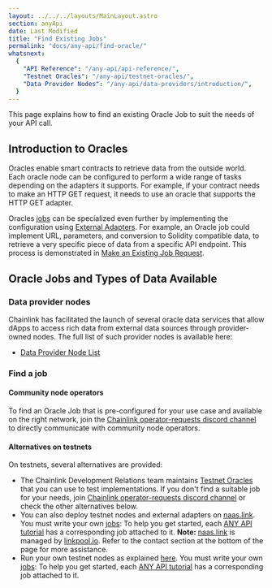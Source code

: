 ```yaml
---
layout: ../../../layouts/MainLayout.astro
section: anyApi
date: Last Modified
title: "Find Existing Jobs"
permalink: "docs/any-api/find-oracle/"
whatsnext:
  {
    "API Reference": "/any-api/api-reference/",
    "Testnet Oracles": "/any-api/testnet-oracles/",
    "Data Provider Nodes": "/any-api/data-providers/introduction/",
  }
---
```


This page explains how to find an existing Oracle Job to suit the needs of your API call.

## Introduction to Oracles

Oracles enable smart contracts to retrieve data from the outside world. Each oracle node can be configured to perform a wide range of tasks depending on the adapters it supports. For example, if your contract needs to make an HTTP GET request, it needs to use an oracle that supports the HTTP GET adapter.

Oracles [jobs](/chainlink-nodes/oracle-jobs/jobs/) can be specialized even further by implementing the configuration using [External Adapters](/chainlink-nodes/external-adapters/external-adapters/). For example, an Oracle job could implement URL, parameters, and conversion to Solidity compatible data, to retrieve a very specific piece of data from a specific API endpoint. This process is demonstrated in [Make an Existing Job Request](/any-api/get-request/examples/existing-job-request/).

## Oracle Jobs and Types of Data Available

### Data provider nodes

Chainlink has facilitated the launch of several oracle data services that allow dApps to access rich data from external data sources through provider-owned nodes. The full list of such provider nodes is available here:

- [Data Provider Node List](/any-api/data-providers/introduction/#data-provider-nodes-list)

### Find a job

#### Community node operators

To find an Oracle Job that is pre-configured for your use case and available on the right network, join the [Chainlink operator-requests discord channel](https://discord.gg/eGcxsdZzKR) to directly communicate with community node operators.

#### Alternatives on testnets

On testnets, several alternatives are provided:

- The Chainlink Development Relations team maintains [Testnet Oracles](/any-api/testnet-oracles/) that you can use to test implementations. If you don't find a suitable job for your needs, join [Chainlink operator-requests discord channel](https://discord.gg/eGcxsdZzKR) or check the other alternatives below.
- You can also deploy testnet nodes and external adapters on [naas.link](https://naas.link/). You must write your own [jobs](/chainlink-nodes/oracle-jobs/jobs/): To help you get started, each [ANY API tutorial](/any-api/get-request/introduction/) has a corresponding job attached to it. **Note:** [naas.link](https://naas.link) is managed by [linkpool.io](https://linkpool.io/). Refer to the contact section at the bottom of the page for more assistance.
- Run your own testnet nodes as explained [here](/chainlink-nodes/v1/running-a-chainlink-node/). You must write your own [jobs](/chainlink-nodes/oracle-jobs/jobs/): To help you get started, each [ANY API tutorial](/any-api/get-request/introduction/) has a corresponding job attached to it.
